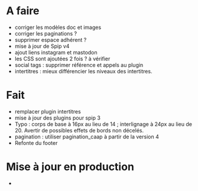 # A faire

- corriger les modèles doc et images
- corriger les paginations ?
- supprimer espace adhérent ?
- mise à jour de Spip v4
- ajout liens instagram et mastodon
- les CSS sont ajoutées 2 fois ? à vérifier
- social tags : supprimer référence et appels au plugin
- intertitres : mieux différencier les niveaux des intertitres.

# Fait

- remplacer plugin intertitres
- mise à jour des plugins pour spip 3
- Typo : corps de base à 16px au lieu de 14 ; interlignage à 24px au lieu de 20. Avertir de possibles effets de bords non décelés.
- pagination : utiliser pagination_caap à partir de la version 4
- Refonte du footer

# Mise à jour en production

-
